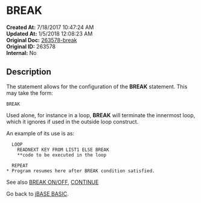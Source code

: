 # BREAK

**Created At:** 7/18/2017 10:47:24 AM  
**Updated At:** 1/5/2018 12:08:23 AM  
**Original Doc:** [263578-break](https://docs.jbase.com/36868-jbase-basic/263578-break)  
**Original ID:** 263578  
**Internal:** No  

## Description

The statement allows for the configuration of the **BREAK** statement. This may take the form:

```
BREAK
```

Used alone, for instance in a loop, **BREAK** will terminate the innermost loop, which it ignores if used in the outside loop construct.

An example of its use is as:

```
  LOOP
    READNEXT KEY FROM LIST1 ELSE BREAK
    **code to be executed in the loop

  REPEAT
* Program resumes here after BREAK condition satisfied.
```

See also [BREAK ON/OFF](./../break-on&off), [CONTINUE](./../continue)

Go back to [jBASE BASIC](./../jbase-basic-programmers-reference-guide).
